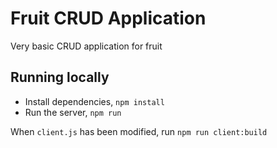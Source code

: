 # Fruit CRUD Application

Very basic CRUD application for fruit

## Running locally

- Install dependencies, `npm install`
- Run the server, `npm run`

When `client.js` has been modified, run `npm run client:build`
